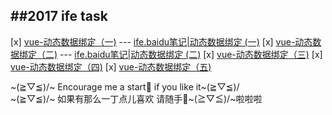 ##2017 ife task
--

[x] [vue-动态数据绑定（一)](https://github.com/CaiYiLiang/2017ife-Baidu/blob/master/vue-DynamicDataBinding%2301.js) --- [ife.baidu笔记|动态数据绑定 (一)](http://www.jianshu.com/p/3fb7c2a6b047)
[x] [vue-动态数据绑定（二)](https://github.com/CaiYiLiang/2017ife-Baidu/blob/master/vue-DynamicDataBinding%2302.js) --- [ife.baidu笔记|动态数据绑定 (二)](http://www.jianshu.com/p/71e1bbc53452)
[x] [vue-动态数据绑定（三)](https://github.com/CaiYiLiang/2017ife-Baidu/blob/master/vue-DynamicDataBinding%2303.js)
[x] [vue-动态数据绑定（四)](https://github.com/CaiYiLiang/2017ife-Baidu/blob/master/vue-DynamicDataBinding%2304.html)
[x] [vue-动态数据绑定（五)](https://github.com/CaiYiLiang/2017ife-Baidu/blob/master/vue-DynamicDataBinding%2305.html)

~(≧▽≦)/~ Encourage me a start🌟 if you like it~(≧▽≦)/  <br>
~(≧▽≦)/~ 如果有那么一丁点儿喜欢 请随手🌟~(≧▽≦)/~啦啦啦

